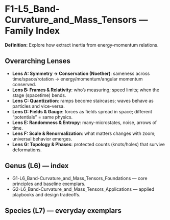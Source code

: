 # F1-L5_Band-Curvature_and_Mass_Tensors — Family Index
**Definition:** Explore how extract inertia from energy-momentum relations.

## Overarching Lenses

- **Lens A: Symmetry -> Conservation (Noether)**: sameness across time/space/rotation → energy/momentum/angular momentum conserved.
- **Lens B: Frames & Relativity**: who’s measuring; speed limits; when the stage (spacetime) bends.
- **Lens C: Quantization**: ramps become staircases; waves behave as particles and vice-versa.
- **Lens D: Fields & Gauge**: forces as fields spread in space; different “potentials” = same physics.
- **Lens E: Randomness & Entropy**: many-microstates, noise, arrows of time.
- **Lens F: Scale & Renormalization**: what matters changes with zoom; universal behavior emerges.
- **Lens G: Topology & Phases**: protected counts (knots/holes) that survive deformations.

## Genus (L6) — index
- G1-L6_Band-Curvature_and_Mass_Tensors_Foundations — core principles and baseline exemplars.
- G2-L6_Band-Curvature_and_Mass_Tensors_Applications — applied playbooks and design tradeoffs.

## Species (L7) — everyday exemplars
